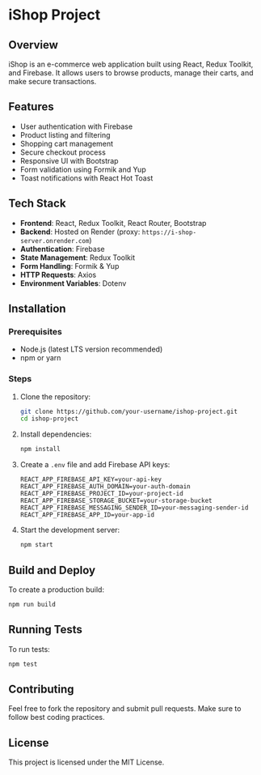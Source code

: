 # iShop Project

## Overview

iShop is an e-commerce web application built using React, Redux Toolkit, and Firebase. It allows users to browse products, manage their carts, and make secure transactions.

## Features
- User authentication with Firebase
- Product listing and filtering
- Shopping cart management
- Secure checkout process
- Responsive UI with Bootstrap
- Form validation using Formik and Yup
- Toast notifications with React Hot Toast

## Tech Stack
- **Frontend**: React, Redux Toolkit, React Router, Bootstrap
- **Backend**: Hosted on Render (proxy: `https://i-shop-server.onrender.com`)
- **Authentication**: Firebase
- **State Management**: Redux Toolkit
- **Form Handling**: Formik & Yup
- **HTTP Requests**: Axios
- **Environment Variables**: Dotenv

## Installation

### Prerequisites
- Node.js (latest LTS version recommended)
- npm or yarn

### Steps
1. Clone the repository:
   ```sh
   git clone https://github.com/your-username/ishop-project.git
   cd ishop-project
   ```
2. Install dependencies:
   ```sh
   npm install
   ```
3. Create a `.env` file and add Firebase API keys:
   ```env
   REACT_APP_FIREBASE_API_KEY=your-api-key
   REACT_APP_FIREBASE_AUTH_DOMAIN=your-auth-domain
   REACT_APP_FIREBASE_PROJECT_ID=your-project-id
   REACT_APP_FIREBASE_STORAGE_BUCKET=your-storage-bucket
   REACT_APP_FIREBASE_MESSAGING_SENDER_ID=your-messaging-sender-id
   REACT_APP_FIREBASE_APP_ID=your-app-id
   ```
4. Start the development server:
   ```sh
   npm start
   ```

## Build and Deploy
To create a production build:
```sh
npm run build
```

## Running Tests
To run tests:
```sh
npm test
```

## Contributing
Feel free to fork the repository and submit pull requests. Make sure to follow best coding practices.

## License
This project is licensed under the MIT License.

